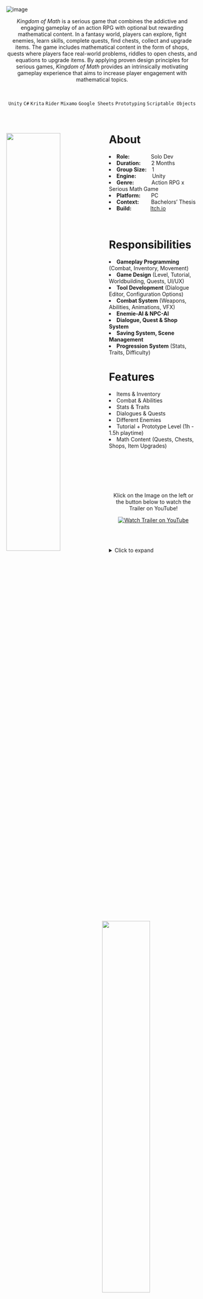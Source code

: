 
![image](https://user-images.githubusercontent.com/104200268/227314831-742e8f9e-8c0d-4339-8d30-1f48b045204b.png)
<p align="center"><i>Kingdom of Math</i> is a serious game that combines the addictive and engaging gameplay of an action RPG with optional but rewarding mathematical content. In a fantasy world, players can explore, fight enemies, learn skills, complete quests, find chests, collect and upgrade items. The game includes mathematical content in the form of shops, quests where players face real-world problems, riddles to open chests, and equations to upgrade items. By applying proven design principles for serious games, <i>Kingdom of Math</i>  provides an intrinsically motivating gameplay experience that aims to increase player engagement with mathematical topics.</p>

<br>

<div align="center">
 
`Unity`
`C#`
`Krita`
`Rider`
`Mixamo`
`Google Sheets`
`Prototyping`
`Scriptable Objects`

</div>

<br>

<p>
<div>
<img align="left" width="53%" height="auto" src="https://user-images.githubusercontent.com/104200268/227624597-b379a28d-b547-41ef-bdc3-bba323bf3e7f.gif">
<h1>About</h1>
<li><b>Role:</b>&emsp;&emsp;&emsp;&emsp;Solo Dev</li>
<li><b>Duration:</b>&emsp;&emsp;2 Months</li>
<li><b>Group Size:</b>&emsp;1</li>
<li><b>Engine:</b>&emsp;&emsp;&emsp;Unity</li>
<li><b>Genre:</b>&emsp;&emsp;&emsp;&nbsp;Action RPG x Serious Math Game</li>
<li><b>Platform:</b>&emsp;&emsp;PC</li>
<li><b>Context:</b>&emsp;&emsp;&nbsp;Bachelors’ Thesis</li>
<li><b>Build:</b>&emsp;&emsp;&emsp;&nbsp;&nbsp;<a href="https://lauramarsoner.itch.io/kingdomofmath">Itch.io</a></li>
</div>
</p>


<br>

<p>
<div>
<img align="right" width="50%" height="auto" src="https://user-images.githubusercontent.com/104200268/227627070-b529d4c9-8838-4a3e-8055-d579a45d0ede.png">
<h1>Responsibilities</h1>
<li><b>Gameplay Programming</b> (Combat, Inventory, Movement)</li>
<li><b>Game Design</b> (Level, Tutorial, Worldbuilding, Quests, UI/UX)</li>
<li><b>Tool Development</b> (Dialogue Editor, Configuration Options)</li>
<li><b>Combat System</b> (Weapons, Abilities, Animations, VFX)</li>
<li><b>Enemie-AI & NPC-AI</b></li>
<li><b>Dialogue, Quest & Shop System</b></li>
<li><b>Saving System, Scene Management</b></li>
<li><b>Progression System</b> (Stats, Traits, Difficulty)</li>
</div>
</p>

<div>
<img align="left" width="50%" height="auto" src="https://user-images.githubusercontent.com/104200268/227256803-92b0ec28-cf02-42f3-a0a7-31b2b6e70073.png">
<h1>Features</h1>
<li>Items & Inventory</li>
<li>Combat & Abilities</li>
<li>Stats & Traits</li>
<li>Dialogues & Quests</li>
<li>Different Enemies</li>
<li>Tutorial + Prototype Level (1h - 1.5h playtime)</li>
<li>Math Content (Quests, Chests, Shops, Item Upgrades)</li>
</div>
<br>
<br>
<br>

<div>

 <a href="http://www.youtube.com/watch?feature=player_embedded&v=zHgLsDbrP3M
" target="_blank"><img src="https://user-images.githubusercontent.com/104200268/227499387-f225a309-0126-43fe-82c4-2609e0966360.png" 
alt="Watch Trailer on YouTube" align="left" width="700" height="auto" border="10" /></a>
<br>
<br>
<div align="center"> Klick on the Image on the left or the button below to watch the Trailer on YouTube! 
<br>
  
[![Watch Trailer on YouTube](https://img.shields.io/badge/Watch%20Trailer-FF0000?logo=youtube&style=for-the-badge)](http://www.youtube.com/watch?feature=player_embedded&v=zHgLsDbrP3M) 
 
</div>
</div>

<br>
<br>
<p>
<div>
<details>
  <summary>Click to expand</summary>
  
  This is the text that will be hidden and can be expanded by clicking on the button.
  
</details>
</div>
</p>
